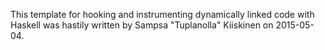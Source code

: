 This template for hooking and instrumenting dynamically linked code with
Haskell was hastily written by Sampsa "Tuplanolla" Kiiskinen on 2015-05-04.
